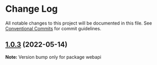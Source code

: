 # Change Log

All notable changes to this project will be documented in this file.
See [Conventional Commits](https://conventionalcommits.org) for commit guidelines.

## [1.0.3](https://gitee.com/radiorz/vue3-admin-ts/compare/v1.0.2...v1.0.3) (2022-05-14)

**Note:** Version bump only for package webapi
